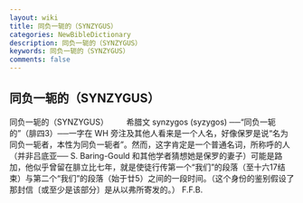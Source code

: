 ```yaml
---
layout: wiki
title: 同负一轭的（SYNZYGUS）
categories: NewBibleDictionary
description: 同负一轭的（SYNZYGUS）
keywords: 同负一轭的（SYNZYGUS）
comments: false
---
```


## 同负一轭的（SYNZYGUS）



同负一轭的（SYNZYGUS）
　　希腊文 synzygos (syzygos) ──“同负一轭的”（腓四3）──一字在 WH 旁注及其他人看来是一个人名，好像保罗是说“名为同负一轭者，本性为同负一轭者”。然而，这字肯定是一个普通名词，所称呼的人（并非吕底亚── S. Baring-Gould 和其他学者猜想她是保罗的妻子）可能是路加，他似乎曾留在腓立比七年，就是使徒行传第一个“我们”的段落（至十六17结束）与第二个“我们”的段落（始于廿5）之间的一段时间。（这个身份的鉴别假设了那封信〔或至少是该部分〕是从以弗所寄发的。）
F.F.B.




